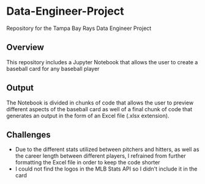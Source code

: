 # Data-Engineer-Project
Repository for the Tampa Bay Rays Data Engineer Project

## Overview
This repository includes a Jupyter Notebook that allows the user to create a baseball card for any baseball player

## Output
The Notebook is divided in chunks of code that allows the user to preview different aspects of the baseball card as well of a final chunk of code that generates an output in the form of an Excel file (.xlsx extension).

## Challenges
* Due to the different stats utilized between pitchers and hitters, as well as the career length between different players, I refrained from further formatting the Excel file in order to keep the code shorter
* I could not find the logos in the MLB Stats API so I didn't include it in the card
